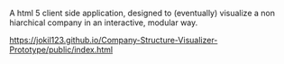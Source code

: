 A html 5 client side application, designed to (eventually) visualize a non hiarchical company in an interactive, modular way.

https://jokil123.github.io/Company-Structure-Visualizer-Prototype/public/index.html
